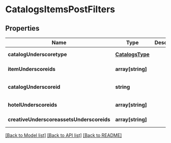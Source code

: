 # CatalogsItemsPostFilters

## Properties
Name | Type | Description | Notes
------------ | ------------- | ------------- | -------------
**catalogUnderscoretype** | [**CatalogsType**](CatalogsType.md) |  | [default to null]
**itemUnderscoreids** | **array[string]** |  | [default to null]
**catalogUnderscoreid** | **string** |  | [optional] [default to null]
**hotelUnderscoreids** | **array[string]** |  | [default to null]
**creativeUnderscoreassetsUnderscoreids** | **array[string]** |  | [default to null]

[[Back to Model list]](../README.md#documentation-for-models) [[Back to API list]](../README.md#documentation-for-api-endpoints) [[Back to README]](../README.md)


